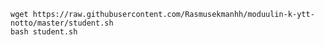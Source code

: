 
    wget https://raw.githubusercontent.com/Rasmusekmanhh/moduulin-k-ytt-notto/master/student.sh
    bash student.sh
